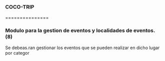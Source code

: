 <h3>COCO-TRIP</h3>
===============

 <h3>Modulo para la gestion de eventos y localidades de eventos. (8)</h3>

Se debeas.ran gestionar los eventos que se pueden realizar en dicho lugar por
categor
